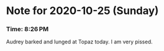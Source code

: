 # Note for 2020-10-25 (Sunday)
### Time: 8:26 PM

Audrey barked and lunged at Topaz today. I am very pissed.
